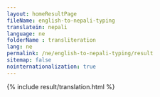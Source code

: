 ```yaml
--- 
layout: homeResultPage 
fileName: english-to-nepali-typing
translatein: nepali
language: ne
folderName : transliteration
lang: ne
permalink: /ne/english-to-nepali-typing/result
sitemap: false
nointernationalization: true
---
```

{% include result/translation.html %}

<script src="/js/result/translator.js" data-foldername="{{page.folderName}}" data-lang="{{page.lang}}"></script>